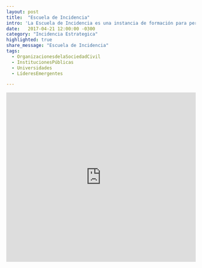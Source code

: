 ```yaml
---
layout: post
title:  "Escuela de Incidencia"
intro: 'La Escuela de Incidencia es una instancia de formación para personas con interés en promover cambios sociales a través de la incidencia en políticas públicas. Esto lo hacemos transfiriendo la metodología LabCívico y herramientas de facilitación para fomentar el liderazgo colaborativo y participativo de las nuevas generaciones.'
date:   2017-04-21 12:00:00 -0300
category: "Incidencia Estrategica"
highlighted: true
share_message: "Escuela de Incidencia"
tags:
  - OrganizacionesdelaSociedadCivil
  - InstitucionesPúblicas
  - Universidades
  - LíderesEmergentes

---
```


<iframe width="100%" height="450" src="https://www.youtube.com/embed/pjhujdZiGfg" frameborder="0" allow="autoplay; encrypted-media" allowfullscreen></iframe>
